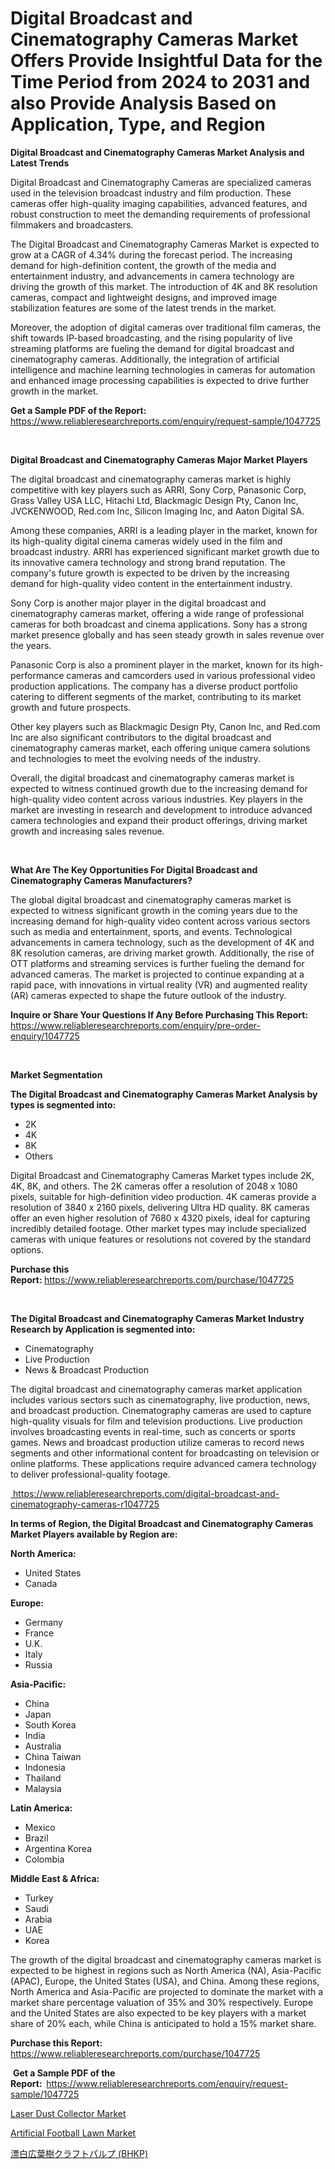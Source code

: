 <p><h1>Digital Broadcast and Cinematography Cameras Market Offers Provide Insightful Data for the Time Period from 2024 to 2031 and also Provide Analysis Based on Application, Type, and Region</h1></p><p><strong>Digital Broadcast and Cinematography Cameras Market Analysis and Latest Trends</strong></p>
<p><p>Digital Broadcast and Cinematography Cameras are specialized cameras used in the television broadcast industry and film production. These cameras offer high-quality imaging capabilities, advanced features, and robust construction to meet the demanding requirements of professional filmmakers and broadcasters.</p><p>The Digital Broadcast and Cinematography Cameras Market is expected to grow at a CAGR of 4.34% during the forecast period. The increasing demand for high-definition content, the growth of the media and entertainment industry, and advancements in camera technology are driving the growth of this market. The introduction of 4K and 8K resolution cameras, compact and lightweight designs, and improved image stabilization features are some of the latest trends in the market.</p><p>Moreover, the adoption of digital cameras over traditional film cameras, the shift towards IP-based broadcasting, and the rising popularity of live streaming platforms are fueling the demand for digital broadcast and cinematography cameras. Additionally, the integration of artificial intelligence and machine learning technologies in cameras for automation and enhanced image processing capabilities is expected to drive further growth in the market.</p></p>
<p><strong>Get a Sample PDF of the Report:&nbsp;</strong> <a href="https://www.reliableresearchreports.com/enquiry/request-sample/1047725">https://www.reliableresearchreports.com/enquiry/request-sample/1047725</a></p>
<p>&nbsp;</p>
<p><strong>Digital Broadcast and Cinematography Cameras Major Market Players</strong></p>
<p><p>The digital broadcast and cinematography cameras market is highly competitive with key players such as ARRI, Sony Corp, Panasonic Corp, Grass Valley USA LLC, Hitachi Ltd, Blackmagic Design Pty, Canon Inc, JVCKENWOOD, Red.com Inc, Silicon Imaging Inc, and Aaton Digital SA.</p><p>Among these companies, ARRI is a leading player in the market, known for its high-quality digital cinema cameras widely used in the film and broadcast industry. ARRI has experienced significant market growth due to its innovative camera technology and strong brand reputation. The company's future growth is expected to be driven by the increasing demand for high-quality video content in the entertainment industry.</p><p>Sony Corp is another major player in the digital broadcast and cinematography cameras market, offering a wide range of professional cameras for both broadcast and cinema applications. Sony has a strong market presence globally and has seen steady growth in sales revenue over the years.</p><p>Panasonic Corp is also a prominent player in the market, known for its high-performance cameras and camcorders used in various professional video production applications. The company has a diverse product portfolio catering to different segments of the market, contributing to its market growth and future prospects.</p><p>Other key players such as Blackmagic Design Pty, Canon Inc, and Red.com Inc are also significant contributors to the digital broadcast and cinematography cameras market, each offering unique camera solutions and technologies to meet the evolving needs of the industry.</p><p>Overall, the digital broadcast and cinematography cameras market is expected to witness continued growth due to the increasing demand for high-quality video content across various industries. Key players in the market are investing in research and development to introduce advanced camera technologies and expand their product offerings, driving market growth and increasing sales revenue.</p></p>
<p>&nbsp;</p>
<p><strong>What Are The Key Opportunities For Digital Broadcast and Cinematography Cameras Manufacturers?</strong></p>
<p><p>The global digital broadcast and cinematography cameras market is expected to witness significant growth in the coming years due to the increasing demand for high-quality video content across various sectors such as media and entertainment, sports, and events. Technological advancements in camera technology, such as the development of 4K and 8K resolution cameras, are driving market growth. Additionally, the rise of OTT platforms and streaming services is further fueling the demand for advanced cameras. The market is projected to continue expanding at a rapid pace, with innovations in virtual reality (VR) and augmented reality (AR) cameras expected to shape the future outlook of the industry.</p></p>
<p><strong>Inquire or Share Your Questions If Any Before Purchasing This Report:</strong> <a href="https://www.reliableresearchreports.com/enquiry/pre-order-enquiry/1047725">https://www.reliableresearchreports.com/enquiry/pre-order-enquiry/1047725</a></p>
<p>&nbsp;</p>
<p><strong>Market Segmentation</strong></p>
<p><strong>The Digital Broadcast and Cinematography Cameras Market Analysis by types is segmented into:</strong></p>
<p><ul><li>2K</li><li>4K</li><li>8K</li><li>Others</li></ul></p>
<p><p>Digital Broadcast and Cinematography Cameras Market types include 2K, 4K, 8K, and others. The 2K cameras offer a resolution of 2048 x 1080 pixels, suitable for high-definition video production. 4K cameras provide a resolution of 3840 x 2160 pixels, delivering Ultra HD quality. 8K cameras offer an even higher resolution of 7680 x 4320 pixels, ideal for capturing incredibly detailed footage. Other market types may include specialized cameras with unique features or resolutions not covered by the standard options.</p></p>
<p><strong>Purchase this Report:&nbsp;</strong><a href="https://www.reliableresearchreports.com/purchase/1047725">https://www.reliableresearchreports.com/purchase/1047725</a></p>
<p>&nbsp;</p>
<p><strong>The Digital Broadcast and Cinematography Cameras Market Industry Research by Application is segmented into:</strong></p>
<p><ul><li>Cinematography</li><li>Live Production</li><li>News & Broadcast Production</li></ul></p>
<p><p>The digital broadcast and cinematography cameras market application includes various sectors such as cinematography, live production, news, and broadcast production. Cinematography cameras are used to capture high-quality visuals for film and television productions. Live production involves broadcasting events in real-time, such as concerts or sports games. News and broadcast production utilize cameras to record news segments and other informational content for broadcasting on television or online platforms. These applications require advanced camera technology to deliver professional-quality footage.</p></p>
<p><a href="https://www.reliableresearchreports.com/digital-broadcast-and-cinematography-cameras-r1047725">&nbsp;https://www.reliableresearchreports.com/digital-broadcast-and-cinematography-cameras-r1047725</a></p>
<p><strong>In terms of Region, the Digital Broadcast and Cinematography Cameras Market Players available by Region are:</strong></p>
<p>
    <p> <strong> North America: </strong>
        <ul>
            <li>United States</li>
            <li>Canada</li>
        </ul>
        </p> 
    <p> <strong> Europe: </strong>
        <ul>
            <li>Germany</li>
            <li>France</li>
            <li>U.K.</li>
            <li>Italy</li>
            <li>Russia</li>
        </ul>
        </p> 
    <p> <strong> Asia-Pacific: </strong>
        <ul>
            <li>China</li>
            <li>Japan</li>
            <li>South Korea</li>
            <li>India</li>
            <li>Australia</li>
            <li>China Taiwan</li>
            <li>Indonesia</li>
            <li>Thailand</li>
            <li>Malaysia</li>
        </ul>
        </p> 
    <p> <strong> Latin America: </strong>
        <ul>
            <li>Mexico</li>
            <li>Brazil</li>
            <li>Argentina Korea</li>
            <li>Colombia</li>
        </ul>
        </p> 
    <p> <strong> Middle East & Africa: </strong>
        <ul>
            <li>Turkey</li>
            <li>Saudi</li>
            <li>Arabia</li>
            <li>UAE</li>
            <li>Korea</li>
        </ul>
    </p>
    </p>
<p><p>The growth of the digital broadcast and cinematography cameras market is expected to be highest in regions such as North America (NA), Asia-Pacific (APAC), Europe, the United States (USA), and China. Among these regions, North America and Asia-Pacific are projected to dominate the market with a market share percentage valuation of 35% and 30% respectively. Europe and the United States are also expected to be key players with a market share of 20% each, while China is anticipated to hold a 15% market share.</p></p>
<p><strong>Purchase this Report: </strong><a href="https://www.reliableresearchreports.com/purchase/1047725">https://www.reliableresearchreports.com/purchase/1047725</a></p>
<p>&nbsp;<strong>Get a Sample PDF of the Report:&nbsp;&nbsp;</strong><a href="https://www.reliableresearchreports.com/enquiry/request-sample/1047725">https://www.reliableresearchreports.com/enquiry/request-sample/1047725</a></p>
<p><strong></strong></p>
<p><p><a href="https://issuu.com/reportprime-2/docs/laser-dust-collector-market-size-2030.pptx">Laser Dust Collector Market</a></p><p><a href="https://github.com/kulaberyasin52/Market-Research-Report-List-1/blob/main/artificial-football-lawn-market.md">Artificial Football Lawn Market</a></p><p><a href="https://github.com/oqxogxyvqe90775/Market-Research-Report-List-2/blob/main/4514855146014.md">漂白広葉樹クラフトパルプ (BHKP)</a></p></p>